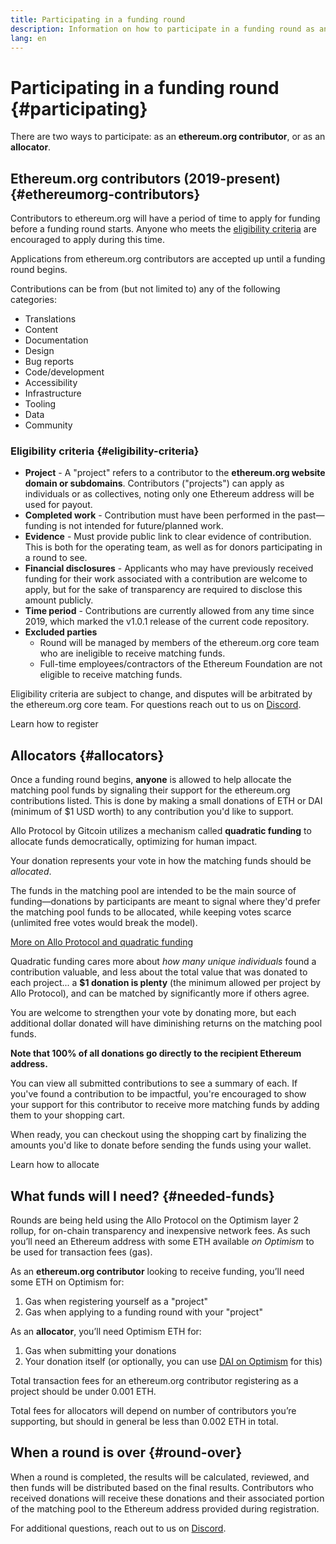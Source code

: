 ```yaml
---
title: Participating in a funding round
description: Information on how to participate in a funding round as an ethereum.org contributor or as an allocator
lang: en
---
```


# Participating in a funding round {#participating}

There are two ways to participate: as an **ethereum.org contributor**, or as an **allocator**.

## Ethereum.org contributors (2019-present) {#ethereumorg-contributors}

Contributors to ethereum.org will have a period of time to apply for funding before a funding round starts. Anyone who meets the [eligibility criteria](#eligibility-criteria) are encouraged to apply during this time.

Applications from ethereum.org contributors are accepted up until a funding round begins.

Contributions can be from (but not limited to) any of the following categories:

- <Emoji text="🌐" me={1} /> Translations
- <Emoji text="📝" me={1} /> Content
- <Emoji text="📖" me={1} /> Documentation
- <Emoji text="📐" me={1} /> Design
- <Emoji text="🐞" me={1} /> Bug reports
- <Emoji text="👩‍💻" me={1} /> Code/development
- <Emoji text="👨‍🦯" me={1} /> Accessibility
- <Emoji text="🏛️" me={1} /> Infrastructure
- <Emoji text="🔧" me={1} /> Tooling
- <Emoji text="💿" me={1} /> Data
- <Emoji text="🤝" me={1} /> Community

### Eligibility criteria {#eligibility-criteria}

- **Project** - A "project" refers to a contributor to the **ethereum.org website domain or subdomains**. Contributors ("projects") can apply as individuals or as collectives, noting only one Ethereum address will be used for payout.
- **Completed work** - Contribution must have been performed in the past—funding is not intended for future/planned work.
- **Evidence** - Must provide public link to clear evidence of contribution. This is both for the operating team, as well as for donors participating in a round to see.
- **Financial disclosures** - Applicants who may have previously received funding for their work associated with a contribution are welcome to apply, but for the sake of transparency are required to disclose this amount publicly.
- **Time period** - Contributions are currently allowed from any time since 2019, which marked the v1.0.1 release of the current code repository.
- **Excluded parties**
  - Round will be managed by members of the ethereum.org core team who are ineligible to receive matching funds.
  - Full-time employees/contractors of the Ethereum Foundation are not eligible to receive matching funds.

Eligibility criteria are subject to change, and disputes will be arbitrated by the ethereum.org core team. For questions reach out to us on [Discord](/discord/).

<ButtonLink href="/contributing/funding-rounds/participating/registering/">Learn how to register</ButtonLink>

## Allocators {#allocators}

Once a funding round begins, **anyone** is allowed to help allocate the matching pool funds by signaling their support for the ethereum.org contributions listed. This is done by making a small donations of ETH or DAI (minimum of $1 USD worth) to any contribution you'd like to support.

<ExpandableCard
title="Wait, I have to pay for this?"
contentPreview="Ethereum.org is using Allo Protocol by Gitcoin to execute funding rounds">
Allo Protocol by Gitcoin utilizes a mechanism called <strong>quadratic funding</strong> to allocate funds democratically, optimizing for human impact.

Your donation represents your vote in how the matching funds should be <em>allocated</em>.

The funds in the matching pool are intended to be the main source of funding—donations by participants are meant to signal where they'd prefer the matching pool funds to be allocated, while keeping votes scarce (unlimited free votes would break the model).

<p><a href="https://docs.allo.gitcoin.co/">More on Allo Protocol and quadratic funding</a></p>
</ExpandableCard>

<ExpandableCard
title="How much do I need to spend?"
contentPreview="$1 is the minimum—you can do more, but that will do">
Quadratic funding cares more about <em>how many unique individuals</em> found a contribution valuable, and less about the total value that was donated to each project... a <strong>$1 donation is plenty</strong> (the minimum allowed per project by Allo Protocol), and can be matched by significantly more if others agree.

You are welcome to strengthen your vote by donating more, but each additional dollar donated will have diminishing returns on the matching pool funds.
</ExpandableCard>

**Note that 100% of all donations go directly to the recipient Ethereum address.**

You can view all submitted contributions to see a summary of each. If you've found a contribution to be impactful, you're encouraged to show your support for this contributor to receive more matching funds by adding them to your shopping cart.

When ready, you can checkout using the shopping cart by finalizing the amounts you'd like to donate before sending the funds using your wallet.

<ButtonLink href="/contributing/funding-rounds/participating/allocating/">Learn how to allocate</ButtonLink>

## What funds will I need? {#needed-funds}

Rounds are being held using the Allo Protocol on the Optimism layer 2 rollup, for on-chain transparency and inexpensive network fees. As such you’ll need an Ethereum address with some ETH available _on Optimism_ to be used for transaction fees (gas).

As an **ethereum.org contributor** looking to receive funding, you’ll need some ETH on Optimism for:

1. Gas when registering yourself as a "project"
2. Gas when applying to a funding round with your "project"

As an **allocator**, you’ll need Optimism ETH for:

1. Gas when submitting your donations
2. Your donation itself (or optionally, you can use [DAI on Optimism](https://optimistic.etherscan.io/token/0xda10009cbd5d07dd0cecc66161fc93d7c9000da1) for this)

<ExpandableCard
title="How much will gas cost?"
contentPreview="On Optimism, total fees should be anywhere from ~$0.25-$2">

Total transaction fees for an ethereum.org contributor registering as a project should be under 0.001 ETH.

Total fees for allocators will depend on number of contributors you’re supporting, but should in general be less than 0.002 ETH in total.
</ExpandableCard>

## When a round is over {#round-over}

When a round is completed, the results will be calculated, reviewed, and then funds will be distributed based on the final results. Contributors who received donations will receive these donations and their associated portion of the matching pool to the Ethereum address provided during registration.

For additional questions, reach out to us on [Discord](/discord/).
